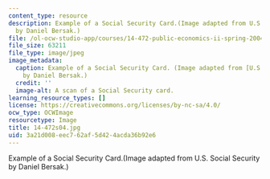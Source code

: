 ```yaml
---
content_type: resource
description: Example of a Social Security Card.(Image adapted from U.S. Social Security
  by Daniel Bersak.)
file: /ol-ocw-studio-app/courses/14-472-public-economics-ii-spring-2004/3a21d008eec762af5d424acda36b92e6_14-472s04.jpg
file_size: 63211
file_type: image/jpeg
image_metadata:
  caption: Example of a Social Security Card. (Image adapted from [U.S. Social Security](http://www.ssa.gov/)
    by Daniel Bersak.)
  credit: ''
  image-alt: A scan of a Social Security card.
learning_resource_types: []
license: https://creativecommons.org/licenses/by-nc-sa/4.0/
ocw_type: OCWImage
resourcetype: Image
title: 14-472s04.jpg
uid: 3a21d008-eec7-62af-5d42-4acda36b92e6
---
```

Example of a Social Security Card.(Image adapted from U.S. Social Security by Daniel Bersak.)